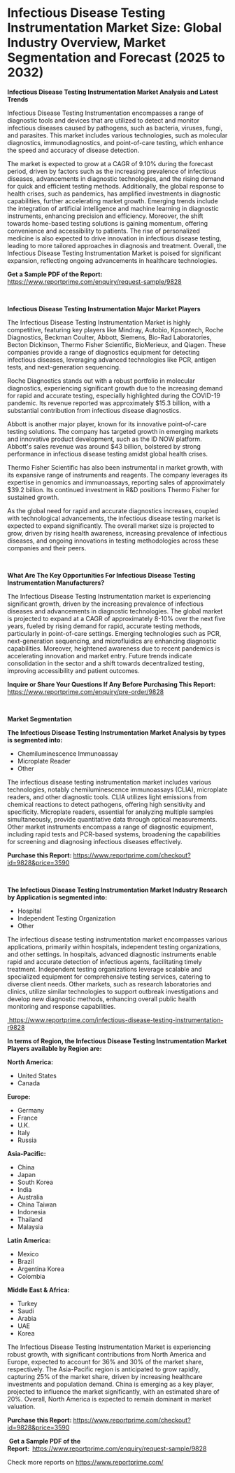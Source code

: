 <p><h1>Infectious Disease Testing Instrumentation Market Size: Global Industry Overview, Market Segmentation and Forecast (2025 to 2032)</h1></p><p><strong>Infectious Disease Testing Instrumentation Market Analysis and Latest Trends</strong></p>
<p><p>Infectious Disease Testing Instrumentation encompasses a range of diagnostic tools and devices that are utilized to detect and monitor infectious diseases caused by pathogens, such as bacteria, viruses, fungi, and parasites. This market includes various technologies, such as molecular diagnostics, immunodiagnostics, and point-of-care testing, which enhance the speed and accuracy of disease detection.</p><p>The market is expected to grow at a CAGR of 9.10% during the forecast period, driven by factors such as the increasing prevalence of infectious diseases, advancements in diagnostic technologies, and the rising demand for quick and efficient testing methods. Additionally, the global response to health crises, such as pandemics, has amplified investments in diagnostic capabilities, further accelerating market growth. Emerging trends include the integration of artificial intelligence and machine learning in diagnostic instruments, enhancing precision and efficiency. Moreover, the shift towards home-based testing solutions is gaining momentum, offering convenience and accessibility to patients. The rise of personalized medicine is also expected to drive innovation in infectious disease testing, leading to more tailored approaches in diagnosis and treatment. Overall, the Infectious Disease Testing Instrumentation Market is poised for significant expansion, reflecting ongoing advancements in healthcare technologies.</p></p>
<p><strong>Get a Sample PDF of the Report:&nbsp;</strong> <a href="https://www.reportprime.com/enquiry/request-sample/9828?utm_campaign=2189&utm_medium=2&utm_source=Github&utm_content=ia&utm_term=20032025&utm_id=infectious-disease-testing-instrumentation">https://www.reportprime.com/enquiry/request-sample/9828</a></p>
<p>&nbsp;</p>
<p><strong>Infectious Disease Testing Instrumentation Major Market Players</strong></p>
<p><p>The Infectious Disease Testing Instrumentation Market is highly competitive, featuring key players like Mindray, Autobio, Kpsontech, Roche Diagnostics, Beckman Coulter, Abbott, Siemens, Bio-Rad Laboratories, Becton Dickinson, Thermo Fisher Scientific, BioMerieux, and Qiagen. These companies provide a range of diagnostics equipment for detecting infectious diseases, leveraging advanced technologies like PCR, antigen tests, and next-generation sequencing.</p><p>Roche Diagnostics stands out with a robust portfolio in molecular diagnostics, experiencing significant growth due to the increasing demand for rapid and accurate testing, especially highlighted during the COVID-19 pandemic. Its revenue reported was approximately $15.3 billion, with a substantial contribution from infectious disease diagnostics.</p><p>Abbott is another major player, known for its innovative point-of-care testing solutions. The company has targeted growth in emerging markets and innovative product development, such as the ID NOW platform. Abbott's sales revenue was around $43 billion, bolstered by strong performance in infectious disease testing amidst global health crises.</p><p>Thermo Fisher Scientific has also been instrumental in market growth, with its expansive range of instruments and reagents. The company leverages its expertise in genomics and immunoassays, reporting sales of approximately $39.2 billion. Its continued investment in R&D positions Thermo Fisher for sustained growth.</p><p>As the global need for rapid and accurate diagnostics increases, coupled with technological advancements, the infectious disease testing market is expected to expand significantly. The overall market size is projected to grow, driven by rising health awareness, increasing prevalence of infectious diseases, and ongoing innovations in testing methodologies across these companies and their peers.</p></p>
<p>&nbsp;</p>
<p><strong>What Are The Key Opportunities For Infectious Disease Testing Instrumentation Manufacturers?</strong></p>
<p><p>The Infectious Disease Testing Instrumentation market is experiencing significant growth, driven by the increasing prevalence of infectious diseases and advancements in diagnostic technologies. The global market is projected to expand at a CAGR of approximately 8-10% over the next five years, fueled by rising demand for rapid, accurate testing methods, particularly in point-of-care settings. Emerging technologies such as PCR, next-generation sequencing, and microfluidics are enhancing diagnostic capabilities. Moreover, heightened awareness due to recent pandemics is accelerating innovation and market entry. Future trends indicate consolidation in the sector and a shift towards decentralized testing, improving accessibility and patient outcomes.</p></p>
<p><strong>Inquire or Share Your Questions If Any Before Purchasing This Report:</strong> <a href="https://www.reportprime.com/enquiry/pre-order/9828?utm_campaign=2189&utm_medium=2&utm_source=Github&utm_content=ia&utm_term=20032025&utm_id=infectious-disease-testing-instrumentation">https://www.reportprime.com/enquiry/pre-order/9828</a></p>
<p>&nbsp;</p>
<p><strong>Market Segmentation</strong></p>
<p><strong>The Infectious Disease Testing Instrumentation Market Analysis by types is segmented into:</strong></p>
<p><ul><li>Chemiluminescence Immunoassay</li><li>Microplate Reader</li><li>Other</li></ul></p>
<p><p>The infectious disease testing instrumentation market includes various technologies, notably chemiluminescence immunoassays (CLIA), microplate readers, and other diagnostic tools. CLIA utilizes light emissions from chemical reactions to detect pathogens, offering high sensitivity and specificity. Microplate readers, essential for analyzing multiple samples simultaneously, provide quantitative data through optical measurements. Other market instruments encompass a range of diagnostic equipment, including rapid tests and PCR-based systems, broadening the capabilities for screening and diagnosing infectious diseases effectively.</p></p>
<p><strong>Purchase this Report:&nbsp;</strong><a href="https://www.reportprime.com/checkout?id=9828&price=3590&utm_campaign=2189&utm_medium=2&utm_source=Github&utm_content=ia&utm_term=20032025&utm_id=infectious-disease-testing-instrumentation">https://www.reportprime.com/checkout?id=9828&price=3590</a></p>
<p>&nbsp;</p>
<p><strong>The Infectious Disease Testing Instrumentation Market Industry Research by Application is segmented into:</strong></p>
<p><ul><li>Hospital</li><li>Independent Testing Organization</li><li>Other</li></ul></p>
<p><p>The infectious disease testing instrumentation market encompasses various applications, primarily within hospitals, independent testing organizations, and other settings. In hospitals, advanced diagnostic instruments enable rapid and accurate detection of infectious agents, facilitating timely treatment. Independent testing organizations leverage scalable and specialized equipment for comprehensive testing services, catering to diverse client needs. Other markets, such as research laboratories and clinics, utilize similar technologies to support outbreak investigations and develop new diagnostic methods, enhancing overall public health monitoring and response capabilities.</p></p>
<p><a href="https://www.reportprime.com/infectious-disease-testing-instrumentation-r9828?utm_campaign=2189&utm_medium=2&utm_source=Github&utm_content=ia&utm_term=20032025&utm_id=infectious-disease-testing-instrumentation">&nbsp;https://www.reportprime.com/infectious-disease-testing-instrumentation-r9828</a></p>
<p><strong>In terms of Region, the Infectious Disease Testing Instrumentation Market Players available by Region are:</strong></p>
<p>
    <p> <strong> North America: </strong>
        <ul>
            <li>United States</li>
            <li>Canada</li>
        </ul>
        </p> 
    <p> <strong> Europe: </strong>
        <ul>
            <li>Germany</li>
            <li>France</li>
            <li>U.K.</li>
            <li>Italy</li>
            <li>Russia</li>
        </ul>
        </p> 
    <p> <strong> Asia-Pacific: </strong>
        <ul>
            <li>China</li>
            <li>Japan</li>
            <li>South Korea</li>
            <li>India</li>
            <li>Australia</li>
            <li>China Taiwan</li>
            <li>Indonesia</li>
            <li>Thailand</li>
            <li>Malaysia</li>
        </ul>
        </p> 
    <p> <strong> Latin America: </strong>
        <ul>
            <li>Mexico</li>
            <li>Brazil</li>
            <li>Argentina Korea</li>
            <li>Colombia</li>
        </ul>
        </p> 
    <p> <strong> Middle East & Africa: </strong>
        <ul>
            <li>Turkey</li>
            <li>Saudi</li>
            <li>Arabia</li>
            <li>UAE</li>
            <li>Korea</li>
        </ul>
    </p>
    </p>
<p><p>The Infectious Disease Testing Instrumentation Market is experiencing robust growth, with significant contributions from North America and Europe, expected to account for 36% and 30% of the market share, respectively. The Asia-Pacific region is anticipated to grow rapidly, capturing 25% of the market share, driven by increasing healthcare investments and population demand. China is emerging as a key player, projected to influence the market significantly, with an estimated share of 20%. Overall, North America is expected to remain dominant in market valuation.</p></p>
<p><strong>Purchase this Report: </strong><a href="https://www.reportprime.com/checkout?id=9828&price=3590&utm_campaign=2189&utm_medium=2&utm_source=Github&utm_content=ia&utm_term=20032025&utm_id=infectious-disease-testing-instrumentation">https://www.reportprime.com/checkout?id=9828&price=3590</a></p>
<p>&nbsp;<strong>Get a Sample PDF of the Report:&nbsp;&nbsp;</strong><a href="https://www.reportprime.com/enquiry/request-sample/9828?utm_campaign=2189&utm_medium=2&utm_source=Github&utm_content=ia&utm_term=20032025&utm_id=infectious-disease-testing-instrumentation">https://www.reportprime.com/enquiry/request-sample/9828</a></p>
<p><strong></strong></p>
<p>Check more reports on <a href="https://www.reportprime.com/?utm_campaign=2189&utm_medium=2&utm_source=Github&utm_content=ia&utm_term=20032025&utm_id=infectious-disease-testing-instrumentation">https://www.reportprime.com/</a></p>